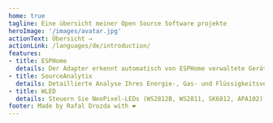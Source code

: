 ```yaml
---
home: true
tagline: Eine übersicht meiner Open Source Software projekte
heroImage: '/images/avatar.jpg'
actionText: Übersicht →
actionLink: /languages/de/introduction/
features:
- title: ESPHome
  details: Der Adapter erkennt automatisch von ESPHome verwaltete Geräte und synchronisiert ihre Daten mit ioBroker
- title: SourceAnalytix
  details: Detaillierte Analyse Ihres Energie-, Gas- und Flüssigkeitsverbrauchs. Unterstützt (kWh, Wh, Watt, l / h und m3)
- title: WLED
  details: Steuern Sie NeoPixel-LEDs (WS2812B, WS2811, SK6812, APA102) oder auch SPI-basierte Chipsätze wie den WS2801!
footer: Made by Rafal Drozda with ❤️
---
```

